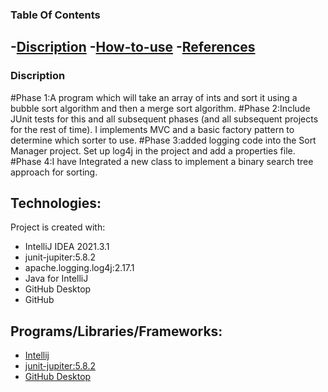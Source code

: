 ### Table Of Contents
-[Discription](#description)
-[How-to-use](#How-to-use)
-[References](#References)
-------
### Discription
#Phase 1:A program which will take an array of ints and sort it using a bubble sort algorithm and then a merge sort algorithm.
#Phase 2:Include JUnit tests for this and all subsequent phases (and all subsequent projects for the rest of time). I implements MVC and a basic factory pattern to determine which sorter to use. 
#Phase 3:added logging code into the Sort Manager project. Set up log4j in the project and add a properties file. 
#Phase 4:I have Integrated a new class to implement a binary search tree approach for sorting.


## Technologies:

Project is created with:
* IntelliJ IDEA 2021.3.1
* junit-jupiter:5.8.2
* apache.logging.log4j:2.17.1
* Java for IntelliJ
* GitHub Desktop
* GitHub

## Programs/Libraries/Frameworks:
* [Intellij](https://www.jetbrains.com/idea/download/#section=windows)
* [junit-jupiter:5.8.2](https://junit.org/junit5/docs/current/user-guide/)
* [GitHub Desktop](https://desktop.github.com)
